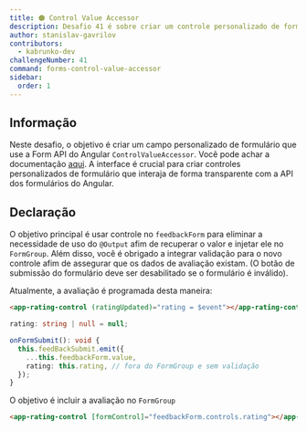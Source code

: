 ```yaml
---
title: 🟠 Control Value Accessor
description: Desafio 41 é sobre criar um controle personalizado de formulário que implemente a interface Control Value Accessor.
author: stanislav-gavrilov
contributors:
  - kabrunko-dev
challengeNumber: 41
command: forms-control-value-accessor
sidebar:
  order: 1
---
```


## Informação

Neste desafio, o objetivo é criar um campo personalizado de formulário que use a Form API do Angular `ControlValueAccessor`. Você pode achar a documentação [aqui](https://angular.io/api/forms/ControlValueAccessor). A interface é crucial para criar controles personalizados de formulário que interaja de forma transparente com a API dos formulários do Angular.

## Declaração

O objetivo principal é usar controle no `feedbackForm` para eliminar a necessidade de uso do `@Output` afim de recuperar o valor e injetar ele no `FormGroup`.
Além disso, você é obrigado a integrar validação para o novo controle afim de assegurar que os dados de avaliação existam. (O botão de submissão do formulário deve ser desabilitado se o formulário é inválido).

Atualmente, a avaliação é programada desta maneira:

```html
<app-rating-control (ratingUpdated)="rating = $event"></app-rating-control>
```

```ts
rating: string | null = null;

onFormSubmit(): void {
  this.feedBackSubmit.emit({
    ...this.feedbackForm.value,
    rating: this.rating, // fora do FormGroup e sem validação
  });
}
```

O objetivo é incluir a avaliação no `FormGroup`

```html
<app-rating-control [formControl]="feedbackForm.controls.rating"></app-rating-control>
```

